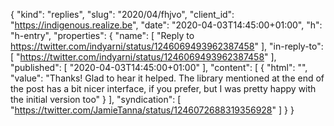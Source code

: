 {
  "kind": "replies",
  "slug": "2020/04/fhjvo",
  "client_id": "https://indigenous.realize.be",
  "date": "2020-04-03T14:45:00+01:00",
  "h": "h-entry",
  "properties": {
    "name": [
      "Reply to https://twitter.com/indyarni/status/1246069493962387458"
    ],
    "in-reply-to": [
      "https://twitter.com/indyarni/status/1246069493962387458"
    ],
    "published": [
      "2020-04-03T14:45:00+01:00"
    ],
    "content": [
      {
        "html": "",
        "value": "Thanks! Glad to hear it helped. The library mentioned at the end of the post has a bit nicer interface, if you prefer, but I was pretty happy with the initial version too"
      }
    ],
    "syndication": [
      "https://twitter.com/JamieTanna/status/1246072688319356928"
    ]
  }
}

